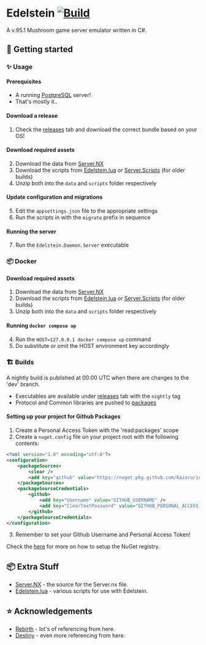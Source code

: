 # Edelstein [![Build](https://github.com/Kaioru/Edelstein/actions/workflows/build.yaml/badge.svg)](https://github.com/Kaioru/Edelstein/actions/workflows/build.yaml)
A v.95.1 Mushroom game server emulator written in C#.

## 🚀 Getting started

### ✨ Usage

#### Prerequisites
* A running [PostgreSQL](https://www.postgresql.org) server!
* That's mostly it..

#### Download a release
1. Check the [releases](https://github.com/Kaioru/Edelstein/releases) tab and download the correct bundle based on your OS!

#### Download required assets 
2. Download the data from [Server.NX](https://github.com/Kaioru/Server.NX/releases)
3. Download the scripts from [Edelstein.lua](https://github.com/Kaioru/Edelstein.lua/releases) or [Server.Scripts](https://github.com/Kaioru/Server.Scripts/releases) (for older builds)
4. Unzip both into the `data` and `scripts` folder respectively

#### Update configuration and migrations
5. Edit the `appsettings.json` file to the appropriate settings
6. Run the scripts in with the `migrate` prefix in sequence

#### Running the server
7. Run the `Edelstein.Daemon.Server` executable

### 📦 Docker

#### Download required assets 
1. Download the data from [Server.NX](https://github.com/Kaioru/Server.NX/releases)
2. Download the scripts from [Edelstein.lua](https://github.com/Kaioru/Edelstein.lua/releases) or [Server.Scripts](https://github.com/Kaioru/Server.Scripts/releases) (for older builds)
3. Unzip both into the `data` and `scripts` folder respectively

#### Running `docker compose up`
4. Run the `HOST=127.0.0.1 docker compose up` command
5. Do substitute or omit the HOST environment key accordingly

### 🏗️ Builds
A nightly build is published at 00:00 UTC when there are changes to the 'dev' branch.

* Executables are available under [releases](https://github.com/Kaioru/Edelstein/releases/tag/nightly) tab with the `nightly` tag
* Protocol and Common libraries are pushed to [packages](https://github.com/Kaioru?tab=packages&repo_name=Edelstein)

#### Setting up your project for Github Packages
1. Create a Personal Access Token with the 'read:packages' scope
2. Create a `nuget.config` file on your project root with the following contents:
```xml
<?xml version="1.0" encoding="utf-8"?>
<configuration>
    <packageSources>
        <clear />
        <add key="github" value="https://nuget.pkg.github.com/Kaioru/index.json" />
    </packageSources>
    <packageSourceCredentials>
        <github>
            <add key="Username" value="GITHUB_USERNAME" />
            <add key="ClearTextPassword" value="GITHUB_PERSONAL_ACCESS_TOKEN" />
        </github>
    </packageSourceCredentials>
</configuration>
```
3. Remember to set your Github Username and Personal Access Token!

Check the [here](https://docs.github.com/en/packages/working-with-a-github-packages-registry/working-with-the-nuget-registry) for more on how to setup the NuGet registry.

## 📦 Extra Stuff
* [Server.NX](https://github.com/kaioru/server.nx) - the source for the Server.nx file.
* [Edelstein.lua](https://github.com/Kaioru/Edelstein.lua) - various scripts for use with Edelstein.

## ⭐️ Acknowledgements
* [Rebirth](https://github.com/RajanGrewal/Rebirth) - lot's of referencing from here.
* [Destiny](https://github.com/Fraysa/Destiny) - even more referencing from here.
